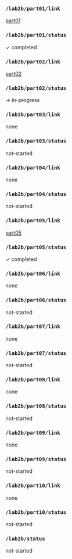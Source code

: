 ### `/lab2b/part01/link`
[part01](https://github.com/sueqixue/ese519-2022-lab2-2B/blob/main/01_registers/05_i2c_traffic.md)
### `/lab2b/part01/status`
✓ completed
### `/lab2b/part02/link`
[part02](https://github.com/sueqixue/ese519-2022-lab2-2B/blob/main/02_repl/02_repl.md)
### `/lab2b/part02/status`
→ in-progress
### `/lab2b/part03/link`
none
### `/lab2b/part03/status`
not-started
### `/lab2b/part04/link`
none
### `/lab2b/part04/status`
not-started
### `/lab2b/part05/link`
[part05](https://github.com/sueqixue/ese519-2022-lab2-2B/blob/main/05_i2c_traffic/05_i2c_traffic.md)
### `/lab2b/part05/status`
✓ completed
### `/lab2b/part06/link`
none
### `/lab2b/part06/status`
not-started
### `/lab2b/part07/link`
none
### `/lab2b/part07/status`
not-started
### `/lab2b/part08/link`
none
### `/lab2b/part08/status`
not-started
### `/lab2b/part09/link`
none
### `/lab2b/part09/status`
not-started
### `/lab2b/part10/link`
none
### `/lab2b/part10/status`
not-started
### `/lab2b/status`
not-started
